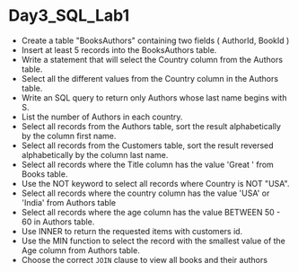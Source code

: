 
# Day3_SQL_Lab1

- Create a table "BooksAuthors" containing two fields ( AuthorId, BookId )
- Insert at least 5 records into the BooksAuthors table.
- Write a statement that will select the Country column from the Authors table.
- Select all the different values from the Country column in the Authors table.
- Write an SQL query to return only Authors whose last name begins with S.
- List the number of Authors in each country.
- Select all records from the Authors table, sort the result alphabetically by the column first name.
- Select all records from the Customers table, sort the result reversed alphabetically by the column last name.
- Select all records where the Title column has the value 'Great ' from Books table.
- Use the NOT keyword to select all records where Country is NOT "USA".
- Select all records where the country column has the value 'USA' or 'India' from Authors table
- Select all records where the age column has the value BETWEEN 50 - 60 in Authors table.
- Use INNER to return the requested items with customers id.
- Use the MIN function to select the record with the smallest value of the Age column from Authors table.
- Choose the correct `JOIN` clause to view all books and their authors
